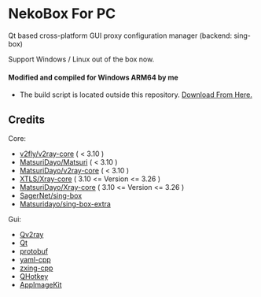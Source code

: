 # NekoBox For PC

Qt based cross-platform GUI proxy configuration manager (backend: sing-box)

Support Windows / Linux out of the box now.

#### Modified and compiled for Windows ARM64 by me

- The build script is located outside this repository. [Download From Here.](https://gist.github.com/troffeelituf/b6ca18957e0e718cf4863a4e6b1058b5)

## Credits

Core:

- [v2fly/v2ray-core](https://github.com/v2fly/v2ray-core) ( < 3.10 )
- [MatsuriDayo/Matsuri](https://github.com/MatsuriDayo/Matsuri) ( < 3.10 )
- [MatsuriDayo/v2ray-core](https://github.com/MatsuriDayo/v2ray-core) ( < 3.10 )
- [XTLS/Xray-core](https://github.com/XTLS/Xray-core) ( 3.10 <= Version <= 3.26 )
- [MatsuriDayo/Xray-core](https://github.com/MatsuriDayo/Xray-core) ( 3.10 <= Version <= 3.26 )
- [SagerNet/sing-box](https://github.com/SagerNet/sing-box)
- [Matsuridayo/sing-box-extra](https://github.com/MatsuriDayo/sing-box-extra)

Gui:

- [Qv2ray](https://github.com/Qv2ray/Qv2ray)
- [Qt](https://www.qt.io/)
- [protobuf](https://github.com/protocolbuffers/protobuf)
- [yaml-cpp](https://github.com/jbeder/yaml-cpp)
- [zxing-cpp](https://github.com/nu-book/zxing-cpp)
- [QHotkey](https://github.com/Skycoder42/QHotkey)
- [AppImageKit](https://github.com/AppImage/AppImageKit)
